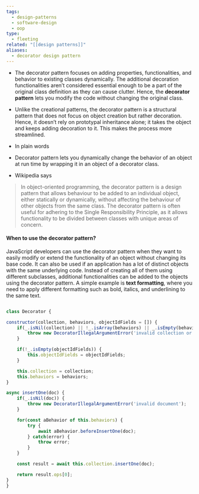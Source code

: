 ```yaml
---
tags:
  - design-patterns
  - software-design
  - oop
type:
  - fleeting
related: "[[design patterns]]"
aliases:
  - decorator design pattern
---
```

- The decorator pattern focuses on adding properties, functionalities, and behavior to existing classes dynamically. The additional decoration functionalities aren’t considered essential enough to be a part of the original class definition as they can cause clutter. Hence, the __decorator pattern__ lets you modify the code without changing the original class.
- Unlike the creational patterns, the decorator pattern is a structural pattern that does not focus on object creation but rather decoration. Hence, it doesn’t rely on prototypal inheritance alone; it takes the object and keeps adding decoration to it. This makes the process more streamlined.
- In plain words

- Decorator pattern lets you dynamically change the behavior of an object at run time by wrapping it in an object of a decorator class.

- Wikipedia says
>In object-oriented programming, the decorator pattern is a design pattern that allows behaviour to be added to an individual object, either statically or dynamically, without affecting the behaviour of other objects from the same class. The decorator pattern is often useful for adhering to the Single Responsibility Principle, as it allows functionality to be divided between classes with unique areas of concern.

#### When to use the decorator pattern?

JavaScript developers can use the decorator pattern when they want to easily modify or extend the functionality of an object without changing its base code.
It can also be used if an application has a lot of distinct objects with the same underlying code. Instead of creating all of them using different subclasses, additional functionalities can be added to the objects using the decorator pattern.
A simple example is __text formatting__, where you need to apply different formatting such as bold, italics, and underlining to the same text.


```javascript

class Decorator {

constructor(collection, behaviors, objectIdFields = []) {
    if(_.isNil(collection) || !_.isArray(behaviors) || _.isEmpty(behaviors)) {
        throw new DecoratorIllegalArgumentError('invalid collection or behaviors');
    }

    if(!_.isEmpty(objectIdFields)) {
        this.objectIdFields = objectIdFields;
    }

    this.collection = collection;
    this.behaviors = behaviors;    
}

async insertOne(doc) {
    if(_.isNil(doc)) {
        throw new DecoratorIllegalArgumentError('invalid document');
    }

    for(const aBehavior of this.behaviors) {
        try {
            await aBehavior.beforeInsertOne(doc);
        } catch(error) {
            throw error;
        }
    }

    const result = await this.collection.insertOne(doc);

    return result.ops[0];
}
}
```


